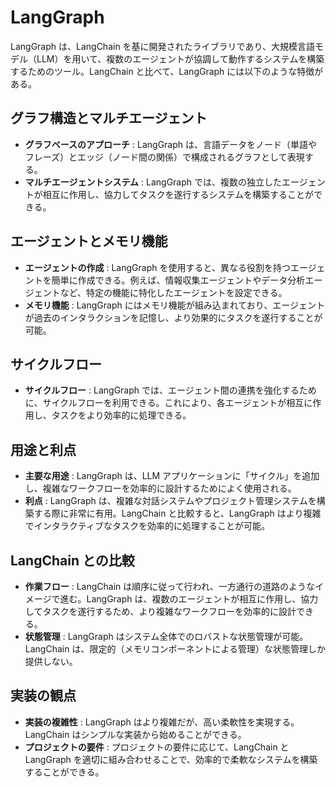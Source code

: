 # LangGraph

LangGraph は、LangChain を基に開発されたライブラリであり、大規模言語モデル（LLM）を用いて、複数のエージェントが協調して動作するシステムを構築するためのツール。LangChain と比べて、LangGraph には以下のような特徴がある。

## **グラフ構造とマルチエージェント**

- **グラフベースのアプローチ** : LangGraph は、言語データをノード（単語やフレーズ）とエッジ（ノード間の関係）で構成されるグラフとして表現する。
- **マルチエージェントシステム** : LangGraph では、複数の独立したエージェントが相互に作用し、協力してタスクを遂行するシステムを構築することができる。

## **エージェントとメモリ機能**

- **エージェントの作成** : LangGraph を使用すると、異なる役割を持つエージェントを簡単に作成できる。例えば、情報収集エージェントやデータ分析エージェントなど、特定の機能に特化したエージェントを設定できる。
- **メモリ機能** : LangGraph にはメモリ機能が組み込まれており、エージェントが過去のインタラクションを記憶し、より効果的にタスクを遂行することが可能。

## **サイクルフロー**

- **サイクルフロー** : LangGraph では、エージェント間の連携を強化するために、サイクルフローを利用できる。これにより、各エージェントが相互に作用し、タスクをより効率的に処理できる。

## **用途と利点**

- **主要な用途** : LangGraph は、LLM アプリケーションに「サイクル」を追加し、複雑なワークフローを効率的に設計するためによく使用される。
- **利点** : LangGraph は、複雑な対話システムやプロジェクト管理システムを構築する際に非常に有用。LangChain と比較すると、LangGraph はより複雑でインタラクティブなタスクを効率的に処理することが可能。

## **LangChain との比較**

- **作業フロー** : LangChain は順序に従って行われ、一方通行の道路のようなイメージで進む。LangGraph は、複数のエージェントが相互に作用し、協力してタスクを遂行するため、より複雑なワークフローを効率的に設計できる。
- **状態管理** : LangGraph はシステム全体でのロバストな状態管理が可能。LangChain は、限定的（メモリコンポーネントによる管理）な状態管理しか提供しない。

## **実装の観点**

- **実装の複雑性** : LangGraph はより複雑だが、高い柔軟性を実現する。LangChain はシンプルな実装から始めることができる。
- **プロジェクトの要件** : プロジェクトの要件に応じて、LangChain と LangGraph を適切に組み合わせることで、効率的で柔軟なシステムを構築することができる。
